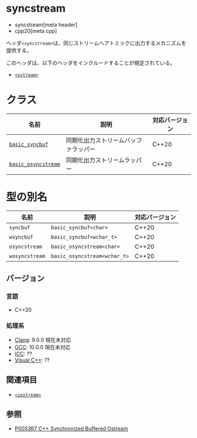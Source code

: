 # syncstream
* syncstream[meta header]
* cpp20[meta cpp]

ヘッダ`<syncstream>`は、同じストリームへアトミックに出力するメカニズムを提供する。

このヘッダは、以下のヘッダをインクルードすることが規定されている。

- [`<ostream>`](ostream.md)


# クラス
| 名前            | 説明           | 対応バージョン |
|-----------------|----------------|----------------|
| [`basic_syncbuf`](syncstream/basic_syncbuf.md.nolink) | 同期化出力ストリームバッファラッパー | C++20 |
| [`basic_osyncstream`](syncstream/basic_osyncstream.md.nolink) | 同期化出力ストリームラッパー | C++20 |


# 型の別名
| 名前            | 説明           | 対応バージョン |
|-----------------|----------------|----------------|
| `syncbuf` | `basic_syncbuf<char>` | C++20 |
| `wsyncbuf` | `basic_syncbuf<wchar_t>` | C++20 |
| `osyncstream` | `basic_osyncstream<char>` | C++20 |
| `wosyncstream` | `basic_osyncstream<wchar_t>` | C++20 |


## バージョン
### 言語
- C++20

### 処理系
- [Clang](/implementation.md#clang): 9.0.0 現在未対応
- [GCC](/implementation.md#gcc): 10.0.0 現在未対応
- [ICC](/implementation.md#icc): ??
- [Visual C++](/implementation.md#visual_cpp): ??


## 関連項目
- [`<iostream>`](iostream.md)


## 参照
- [P0053R7 C++ Synchronized Buffered Ostream](http://www.open-std.org/jtc1/sc22/wg21/docs/papers/2017/p0053r7.pdf)
